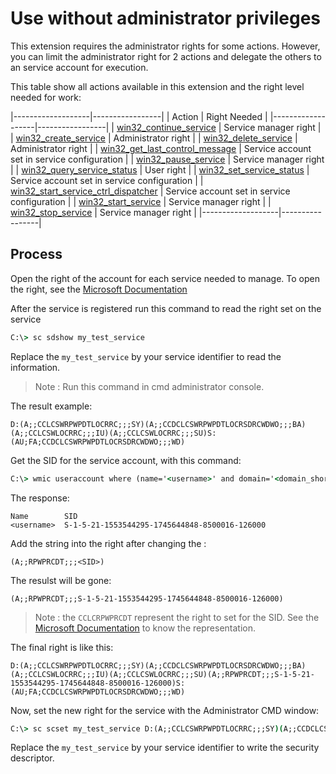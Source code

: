 # Use without administrator privileges

This extension requires the administrator rights for some actions. However, you can limit the administrator right for 2 actions and delegate the others to an service account for execution.

This table show all actions available in this extension and the right level needed for work:

|-------------------|-----------------|
| Action            | Right Needed    |
|-------------------|-----------------|
| [win32_continue_service](http://php.net/manual/en/function.win32-continue-service.php) | Service manager right |
| [win32_create_service](http://php.net/manual/en/function.win32-create-service.php) | Administrator right |
| [win32_delete_service](http://php.net/manual/en/function.win32-delete-service.php) | Administrator right |
| [win32_get_last_control_message](http://php.net/manual/en/function.win32-get-last-control-message.php) | Service account set in service configuration |
| [win32_pause_service](http://php.net/manual/en/function.win32-pause-service.php) | Service manager right |
| [win32_query_service_status](http://php.net/manual/en/function.win32-query-service-status.php) | User right |
| [win32_set_service_status](http://php.net/manual/en/function.win32-set-service-status.php) | Service account set in service configuration |
| [win32_start_service_ctrl_dispatcher](http://php.net/manual/en/function.win32-start-service-ctrl-dispatcher.php) | Service account set in service configuration |
| [win32_start_service](http://php.net/manual/en/function.win32-start-service.php) | Service manager right |
| [win32_stop_service](http://php.net/manual/en/function.win32-stop-service.php) | Service manager right |
|-------------------|-----------------|

## Process

Open the right of the account for each service needed to manage. To open the right, see the [Microsoft Documentation](https://support.microsoft.com/en-us/help/914392/best-practices-and-guidance-for-writers-of-service-discretionary-access-control-lists)

After the service is registered run this command to read the right set on the service 

```cmd
C:\> sc sdshow my_test_service
```

Replace the `my_test_service` by your service identifier to read the information.

> Note : Run this command in cmd administrator console.

The result example:

```
D:(A;;CCLCSWRPWPDTLOCRRC;;;SY)(A;;CCDCLCSWRPWPDTLOCRSDRCWDWO;;;BA)(A;;CCLCSWLOCRRC;;;IU)(A;;CCLCSWLOCRRC;;;SU)S:(AU;FA;CCDCLCSWRPWPDTLOCRSDRCWDWO;;;WD)
```

Get the SID for the service account, with this command:
```cmd
C:\> wmic useraccount where (name='<username>' and domain='<domain_short_name>') get name,sid
```

The response:

```
Name        SID
<username>  S-1-5-21-1553544295-1745644848-8500016-126000
```

Add the string into the right after changing the <SID>:

```
(A;;RPWPRCDT;;;<SID>)
```

The resulst will be gone:

```
(A;;RPWPRCDT;;;S-1-5-21-1553544295-1745644848-8500016-126000)
```

> Note : the `CCLCRPWPRCDT` represent the right to set for the SID. See the [Microsoft Documentation](https://support.microsoft.com/en-us/help/914392/best-practices-and-guidance-for-writers-of-service-discretionary-access-control-lists) to know the representation.

The final right is like this:

```
D:(A;;CCLCSWRPWPDTLOCRRC;;;SY)(A;;CCDCLCSWRPWPDTLOCRSDRCWDWO;;;BA)(A;;CCLCSWLOCRRC;;;IU)(A;;CCLCSWLOCRRC;;;SU)(A;;RPWPRCDT;;;S-1-5-21-1553544295-1745644848-8500016-126000)S:(AU;FA;CCDCLCSWRPWPDTLOCRSDRCWDWO;;;WD)
```

Now, set the new right for the service with the Administrator CMD window:

```cmd
C:\> sc scset my_test_service D:(A;;CCLCSWRPWPDTLOCRRC;;;SY)(A;;CCDCLCSWRPWPDTLOCRSDRCWDWO;;;BA)(A;;CCLCSWLOCRRC;;;IU)(A;;CCLCSWLOCRRC;;;SU)(A;;RPWPRCDT;;;S-1-5-21-1553544295-1745644848-8500016-126000)S:(AU;FA;CCDCLCSWRPWPDTLOCRSDRCWDWO;;;WD)
```

Replace the `my_test_service` by your service identifier to write the security descriptor.
